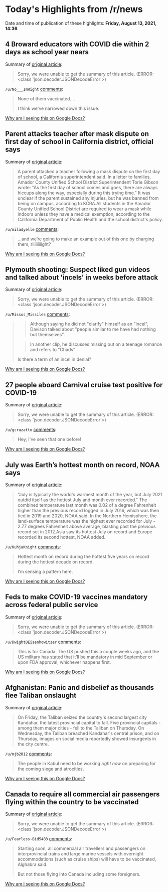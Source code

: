 # Today's Highlights from /r/news

Date and time of publication of these highlights: **Friday, August 13, 2021, 14:36**.

## 4 Broward educators with COVID die within 2 days as school year nears

Summary of [original article](https://www.local10.com/news/local/2021/08/13/4-broward-educators-with-covid-die-within-2-days-as-school-year-nears/):

> Sorry, we were unable to get the summary of this article. (ERROR: <class 'json.decoder.JSONDecodeError'>)

`/u/No___ImRight` [comments](https://www.reddit.com/r/news/comments/p3m6kf/4_broward_educators_with_covid_die_within_2_days/):

> None of them vaccinated....
> 
> 
> I think we've narrowed down this issue.

[Why am I seeing this on Google Docs?](https://docs.google.com/document/d/1Dc6We63vOXIZsc0op-Bt4abqkYjXzOigalQqFxmvvbM/edit?usp=sharing)

## Parent attacks teacher after mask dispute on first day of school in California district, official says

Summary of [original article](https://www.nbcnews.com/news/us-news/parent-attacks-teacher-after-mask-dispute-first-day-school-california-n1276736):

> A parent attacked a teacher following a mask dispute on the first day of school, a California superintendent said. In a letter to families, Amador County Unified School District Superintendent Torie Gibson wrote: "As the first day of school comes and goes, there are always hiccups along the way, especially during this trying time." It was unclear if the parent sustained any injuries, but he was banned from being on campus, according to KCRA.All students in the Amador County Unified School District are required to wear a mask while indoors unless they have a medical exemption, according to the California Department of Public Health and the school district's policy.

`/u/miladyelle` [comments](https://www.reddit.com/r/news/comments/p3nf4d/parent_attacks_teacher_after_mask_dispute_on/):

> …and we’re going to make an example out of this one by charging them, riiiiiiiiight?

[Why am I seeing this on Google Docs?](https://docs.google.com/document/d/1Dc6We63vOXIZsc0op-Bt4abqkYjXzOigalQqFxmvvbM/edit?usp=sharing)

## Plymouth shooting: Suspect liked gun videos and talked about 'incels' in weeks before attack

Summary of [original article](http://news.sky.com/story/amp/plymouth-shooting-man-suspected-of-killing-five-people-and-himself-named-as-jake-davison-23-12380132):

> Sorry, we were unable to get the summary of this article. (ERROR: <class 'json.decoder.JSONDecodeError'>)

`/u/Missus_Missiles` [comments](https://www.reddit.com/r/news/comments/p3l7b9/plymouth_shooting_suspect_liked_gun_videos_and/):

> >Although saying he did not "clarify" himself as an "incel", Davison talked about "people similar to me have had nothing but themselves".
> 
> >In another clip, he discusses missing out on a teenage romance and refers to "Chads"
> 
> Is there a term of an incel in denial?

[Why am I seeing this on Google Docs?](https://docs.google.com/document/d/1Dc6We63vOXIZsc0op-Bt4abqkYjXzOigalQqFxmvvbM/edit?usp=sharing)

## 27 people aboard Carnival cruise test positive for COVID-19

Summary of [original article](https://apnews.com/article/lifestyle-business-health-travel-caribbean-4dd34f14b6a6365f48b3375c57ba4fb4):

> Sorry, we were unable to get the summary of this article. (ERROR: <class 'json.decoder.JSONDecodeError'>)

`/u/gcruzatto` [comments](https://www.reddit.com/r/news/comments/p3mqql/27_people_aboard_carnival_cruise_test_positive/):

> Hey, I've seen that one before!

[Why am I seeing this on Google Docs?](https://docs.google.com/document/d/1Dc6We63vOXIZsc0op-Bt4abqkYjXzOigalQqFxmvvbM/edit?usp=sharing)

## July was Earth’s hottest month on record, NOAA says

Summary of [original article](https://www.nbcnews.com/science/environment/july-was-earth-s-hottest-month-record-noaa-says-n1276764):

> "July is typically the world's warmest month of the year, but July 2021 outdid itself as the hottest July and month ever recorded." The combined temperature last month was 0.02 of a degree Fahrenheit higher than the previous record logged in July 2016, which was then tied in 2019 and 2020, NOAA said. In the Northern Hemisphere, the land-surface temperature was the highest ever recorded for July - 2.77 degrees Fahrenheit above average, blasting past the previous record set in 2012.Asia saw its hottest July on record and Europe recorded its second hottest, NOAA added.

`/u/KuhjaKnight` [comments](https://www.reddit.com/r/news/comments/p3o1bd/july_was_earths_hottest_month_on_record_noaa_says/):

> Hottest month on record during the hottest five years on record during the hottest decade on record.
> 
> I’m sensing a pattern here.

[Why am I seeing this on Google Docs?](https://docs.google.com/document/d/1Dc6We63vOXIZsc0op-Bt4abqkYjXzOigalQqFxmvvbM/edit?usp=sharing)

## Feds to make COVID-19 vaccines mandatory across federal public service

Summary of [original article](https://www.ctvnews.ca/health/coronavirus/feds-to-make-covid-19-vaccines-mandatory-across-federal-public-service-1.5545991):

> Sorry, we were unable to get the summary of this article. (ERROR: <class 'json.decoder.JSONDecodeError'>)

`/u/DwightDEisenhowitzer` [comments](https://www.reddit.com/r/news/comments/p3ozgn/feds_to_make_covid19_vaccines_mandatory_across/):

> This is for Canada. The US pushed this a couple weeks ago, and the US military has stated that it’ll be mandatory in mid September or upon FDA approval, whichever happens first.

[Why am I seeing this on Google Docs?](https://docs.google.com/document/d/1Dc6We63vOXIZsc0op-Bt4abqkYjXzOigalQqFxmvvbM/edit?usp=sharing)

## Afghanistan: Panic and disbelief as thousands flee Taliban onslaught

Summary of [original article](https://www.bbc.com/news/world-asia-58191638):

> On Friday, the Taliban seized the country's second largest city Kandahar, the latest provincial capital to fall. Five provincial capitals - among them major cities - fell to the Taliban on Thursday. On Wednesday, the Taliban breached Kandahar's central prison, and on Thursday, images on social media reportedly showed insurgents in the city centre.

`/u/mjb2012` [comments](https://www.reddit.com/r/news/comments/p3kl8r/afghanistan_panic_and_disbelief_as_thousands_flee/):

> The people in Kabul need to be working *right now* on preparing for the coming siege and atrocities.

[Why am I seeing this on Google Docs?](https://docs.google.com/document/d/1Dc6We63vOXIZsc0op-Bt4abqkYjXzOigalQqFxmvvbM/edit?usp=sharing)

## Canada to require all commercial air passengers flying within the country to be vaccinated

Summary of [original article](https://www.cbc.ca/news/politics/federal-government-mandatory-vaccinations-1.6140131):

> Sorry, we were unable to get the summary of this article. (ERROR: <class 'json.decoder.JSONDecodeError'>)

`/u/Fearless-Bid5483` [comments](https://www.reddit.com/r/news/comments/p3pn4u/canada_to_require_all_commercial_air_passengers/):

> Starting soon, all commercial air travellers and passengers on interprovincial trains and large marine vessels with overnight accommodations (such as cruise ships) will have to be vaccinated, Alghabra said. 
> 
> But not those flying into Canada including some foreigners.

[Why am I seeing this on Google Docs?](https://docs.google.com/document/d/1Dc6We63vOXIZsc0op-Bt4abqkYjXzOigalQqFxmvvbM/edit?usp=sharing)

